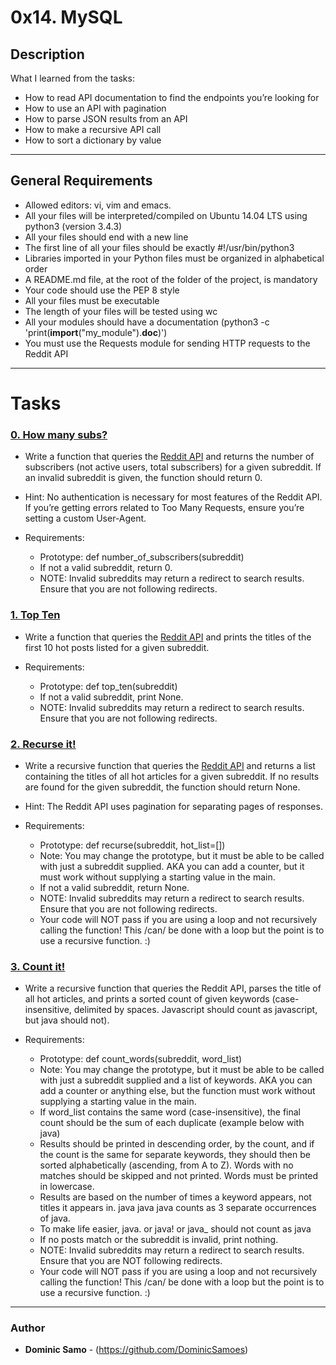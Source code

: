 # 0x14. MySQL

## Description

What I learned from the tasks:

* How to read API documentation to find the endpoints you’re looking for
* How to use an API with pagination
* How to parse JSON results from an API
* How to make a recursive API call
* How to sort a dictionary by value 

---

## General Requirements
* Allowed editors: vi, vim and emacs.
* All your files will be interpreted/compiled on Ubuntu 14.04 LTS using python3 (version 3.4.3)
* All your files should end with a new line
* The first line of all your files should be exactly #!/usr/bin/python3
* Libraries imported in your Python files must be organized in alphabetical order
* A README.md file, at the root of the folder of the project, is mandatory
* Your code should use the PEP 8 style
* All your files must be executable
* The length of your files will be tested using wc
* All your modules should have a documentation (python3 -c 'print(__import__("my_module").__doc__)')
* You must use the Requests module for sending HTTP requests to the Reddit API

---

# Tasks

### [0. How many subs?](./0-subs.py)

* Write a function that queries the [Reddit API](https://www.reddit.com/dev/api/) and returns the number of subscribers (not active users, total subscribers) for a given subreddit. If an invalid subreddit is given, the function should return 0.

* Hint: No authentication is necessary for most features of the Reddit API. If you’re getting errors related to Too Many Requests, ensure you’re setting a custom User-Agent.

* Requirements:

	- Prototype: def number_of_subscribers(subreddit)
	- If not a valid subreddit, return 0.
	- NOTE: Invalid subreddits may return a redirect to search results. Ensure that you are not following redirects.

### [1. Top Ten](./1-top_ten.py)

* Write a function that queries the [Reddit API](https://www.reddit.com/dev/api/) and prints the titles of the first 10 hot posts listed for a given subreddit.

* Requirements:

	- Prototype: def top_ten(subreddit)
	- If not a valid subreddit, print None.
	- NOTE: Invalid subreddits may return a redirect to search results. Ensure that you are not following redirects.

### [2. Recurse it!](./2-recurse.py)

* Write a recursive function that queries the [Reddit API](https://www.reddit.com/dev/api/) and returns a list containing the titles of all hot articles for a given subreddit. If no results are found for the given subreddit, the function should return None.

* Hint: The Reddit API uses pagination for separating pages of responses.

* Requirements:

	- Prototype: def recurse(subreddit, hot_list=[])
	- Note: You may change the prototype, but it must be able to be called with just a subreddit supplied. AKA you can add a counter, but it must work without supplying a starting value in the main.
	- If not a valid subreddit, return None.
	- NOTE: Invalid subreddits may return a redirect to search results. Ensure that you are not following redirects.
	- Your code will NOT pass if you are using a loop and not recursively calling the function! This /can/ be done with a loop but the point is to use a recursive function. :)

### [3. Count it!](./100-count.py)

* Write a recursive function that queries the Reddit API, parses the title of all hot articles, and prints a sorted count of given keywords (case-insensitive, delimited by spaces. Javascript should count as javascript, but java should not).

* Requirements:

	- Prototype: def count_words(subreddit, word_list)
	- Note: You may change the prototype, but it must be able to be called with just a subreddit supplied and a list of keywords. AKA you can add a counter or anything else, but the function must work without supplying a starting value in the main.
	- If word_list contains the same word (case-insensitive), the final count should be the sum of each duplicate (example below with java)
	- Results should be printed in descending order, by the count, and if the count is the same for separate keywords, they should then be sorted alphabetically (ascending, from A to Z). Words with no matches should be skipped and not printed. Words must be printed in lowercase.
	- Results are based on the number of times a keyword appears, not titles it appears in. java java java counts as 3 separate occurrences of java.
	- To make life easier, java. or java! or java_ should not count as java
	- If no posts match or the subreddit is invalid, print nothing.
	- NOTE: Invalid subreddits may return a redirect to search results. Ensure that you are NOT following redirects.
	- Your code will NOT pass if you are using a loop and not recursively calling the function! This /can/ be done with a loop but the point is to use a recursive function. :)

---

### Author
* **Dominic Samo** - (https://github.com/DominicSamoes)
